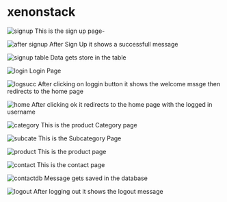 # xenonstack

![signup](https://user-images.githubusercontent.com/107639029/225285397-5e9efc0f-e81d-40de-be93-7a3fade18a7f.png)
This is the sign up page-

![after signup](https://user-images.githubusercontent.com/107639029/225285490-132a24c6-f7bc-41e5-b94f-0b6fb8a758a9.png)
After Sign Up it shows a successfull message

![signup table](https://user-images.githubusercontent.com/107639029/225286662-eb99ee97-5cec-4e6e-9ec1-8f0eb510e689.png)
Data gets store in the table

![login](https://user-images.githubusercontent.com/107639029/225290720-98065649-53c2-4bcc-89a8-621b74f82c8a.png)
Login Page

![logsucc](https://user-images.githubusercontent.com/107639029/225290769-5cd941e0-9c02-4771-bdc9-64553ee1a4aa.png)
After clicking on loggin button it shows the welcome mssge then redirects to the home page

![home](https://user-images.githubusercontent.com/107639029/225285836-83d1b689-6f94-492d-ae14-66b197187819.png)
After clicking ok it redirects to the home page with the logged in username

![category](https://user-images.githubusercontent.com/107639029/225287125-68b02970-13c1-42eb-ba97-c763b72e8fdd.png)
This is the product Category page

![subcate](https://user-images.githubusercontent.com/107639029/225287379-7787c3b1-dc3e-4463-a67d-0a2694aada8f.png)
This is the Subcategory Page

![product](https://user-images.githubusercontent.com/107639029/225287519-490e37c1-446e-4a34-9bfa-2eb990534bd1.png)
This is the product page

![contact](https://user-images.githubusercontent.com/107639029/225289637-5fc2ac16-a7b4-44d0-bbc9-abc59c1ee954.png)
This is the contact page

![contactdb](https://user-images.githubusercontent.com/107639029/225289976-ea57ef10-37cb-42af-b53a-e5fb14a5ef47.png)
Message gets saved in the database

![logout](https://user-images.githubusercontent.com/107639029/225290410-63cdc4f3-6a75-4c5d-9a50-d4a7ac0dd1b6.png)
After logging out it shows the logout message
